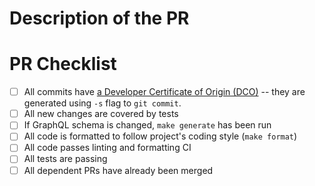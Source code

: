 # Description of the PR

<!-- Please include a summary of the change, including relevant motivation and context. -->

<!-- If this PR fixes an issue, please state this using "Fixes #XYZ" -->

# PR Checklist

- [ ] All commits have [a Developer Certificate of Origin (DCO)](https://wiki.linuxfoundation.org/dco) -- they are generated using `-s` flag to `git commit`.
- [ ] All new changes are covered by tests
- [ ] If GraphQL schema is changed, `make generate` has been run
- [ ] All code is formatted to follow project's coding style (`make format`)
- [ ] All code passes linting and formatting CI
- [ ] All tests are passing
- [ ] All dependent PRs have already been merged
